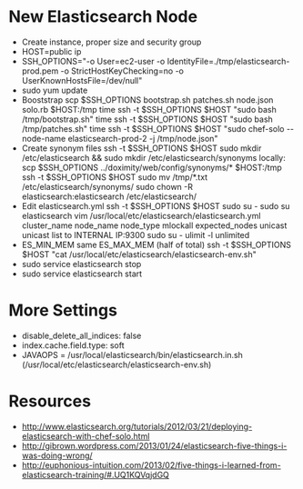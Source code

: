 New Elasticsearch Node
======================

* Create instance, proper size and security group
* HOST=public ip
* SSH_OPTIONS="-o User=ec2-user -o IdentityFile=./tmp/elasticsearch-prod.pem -o StrictHostKeyChecking=no -o UserKnownHostsFile=/dev/null"
* sudo yum update
* Booststrap
  scp $SSH_OPTIONS bootstrap.sh patches.sh node.json solo.rb $HOST:/tmp
  time ssh -t $SSH_OPTIONS $HOST "sudo bash /tmp/bootstrap.sh"
  time ssh -t $SSH_OPTIONS $HOST "sudo bash /tmp/patches.sh"
  time ssh -t $SSH_OPTIONS $HOST "sudo chef-solo --node-name elasticsearch-prod-2 -j /tmp/node.json"
* Create synonym files
  ssh -t $SSH_OPTIONS $HOST
  sudo mkdir /etc/elasticsearch && sudo mkdir /etc/elasticsearch/synonyms
  locally: scp $SSH_OPTIONS ../doximity/web/config/synonyms/* $HOST:/tmp
  ssh -t $SSH_OPTIONS $HOST
  sudo mv /tmp/*.txt /etc/elasticsearch/synonyms/
  sudo chown -R elasticsearch:elasticsearch /etc/elasticsearch/
* Edit elasticsearch.yml
  ssh -t $SSH_OPTIONS $HOST
  sudo su -
  sudo su elasticsearch
  vim /usr/local/etc/elasticsearch/elasticsearch.yml
    cluster_name
    node_name
    node_type
    mlockall
    expected_nodes
    unicast
  unicast list to INTERNAL IP:9300
  sudo su -
    ulimit -l unlimited
* ES_MIN_MEM same ES_MAX_MEM (half of total)
  ssh -t $SSH_OPTIONS $HOST "cat /usr/local/etc/elasticsearch/elasticsearch-env.sh"
* sudo service elasticsearch stop
* sudo service elasticsearch start

More Settings
==============
* disable_delete_all_indices: false
* index.cache.field.type: soft
* JAVAOPS = /usr/local/elasticsearch/bin/elasticsearch.in.sh (/usr/local/etc/elasticsearch/elasticsearch-env.sh)

Resources
=========
* http://www.elasticsearch.org/tutorials/2012/03/21/deploying-elasticsearch-with-chef-solo.html
* http://gibrown.wordpress.com/2013/01/24/elasticsearch-five-things-i-was-doing-wrong/
* http://euphonious-intuition.com/2013/02/five-things-i-learned-from-elasticsearch-training/#.UQ1KQVqjdGQ


